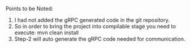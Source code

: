 Points to be Noted:
1) I had not added the gRPC generated code in the git repository.
2) So in order to bring the project into compilable stage you need to execute:
   mvn clean install
3) Step-2 will auto generate the gRPC code needed for communication.

